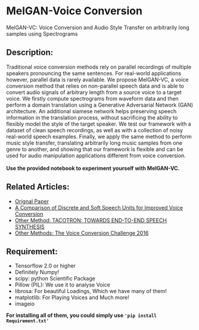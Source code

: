 # MelGAN-Voice Conversion
MelGAN-VC: Voice Conversion and Audio Style Transfer on arbitrarily long samples using Spectrograms

## Description:
Traditional voice conversion methods rely on parallel recordings of multiple speakers pronouncing the same sentences. For real-world applications however, parallel data is rarely available. We propose MelGAN-VC, a voice conversion method that relies on non-parallel speech data and is able to convert audio signals of arbitrary length from a source voice to a target voice. We firstly compute spectrograms from waveform data and then perform a domain translation using a Generative Adversarial Network (GAN) architecture. An additional siamese network helps preserving speech information in the translation process, without sacrificing the ability to flexibly model the style of the target speaker. We test our framework with a dataset of clean speech recordings, as well as with a collection of noisy real-world speech examples. Finally, we apply the same method to perform music style transfer, translating arbitrarily long music samples from one genre to another, and showing that our framework is flexible and can be used for audio manipulation applications different from voice conversion.<br><br>
**Use the provided notebook to experiment yourself with MelGAN-VC.**



## Related Articles:
- [Orignal Paper](https://arxiv.org/abs/1910.03713)
- [A Comparison of Discrete and Soft Speech Units for Improved Voice Conversion](https://ieeexplore.ieee.org/abstract/document/9746484)
- [Other Method: TACOTRON: TOWARDS END-TO-END SPEECH SYNTHESIS](https://arxiv.org/pdf/1703.10135.pdf)
- [Other Methods: The Voice Conversion Challenge 2016](https://datashare.ed.ac.uk/handle/10283/2211)






## Requirement: 
- Tensorflow 2.0 or higher<br>
- Definitely Numpy!<br>
- scipy: python Scientific Package<br>
- Pillow (PIL): We use it to analyse Voice<br>
- librosa: For beautiful Loadings, Which we have many of them!<br>
- matplotlib: For Playing Voices and Much more!<br>
- imageio<br>

**For installing all of them, you could simply use `'pip install  Requirement.txt'`**
